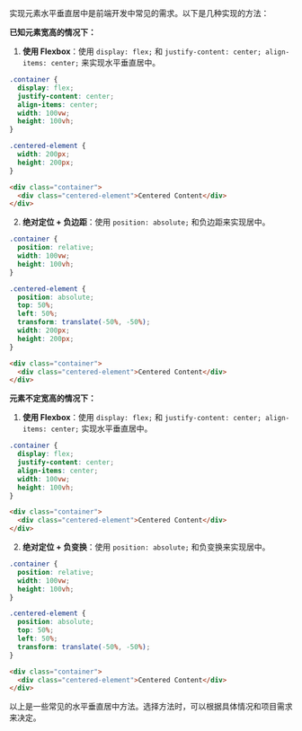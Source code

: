 实现元素水平垂直居中是前端开发中常见的需求。以下是几种实现的方法：

**已知元素宽高的情况下：**

1. **使用 Flexbox**：使用 `display: flex;` 和 `justify-content: center; align-items: center;` 来实现水平垂直居中。

```css
.container {
  display: flex;
  justify-content: center;
  align-items: center;
  width: 100vw;
  height: 100vh;
}

.centered-element {
  width: 200px;
  height: 200px;
}
```

```html
<div class="container">
  <div class="centered-element">Centered Content</div>
</div>
```

2. **绝对定位 + 负边距**：使用 `position: absolute;` 和负边距来实现居中。

```css
.container {
  position: relative;
  width: 100vw;
  height: 100vh;
}

.centered-element {
  position: absolute;
  top: 50%;
  left: 50%;
  transform: translate(-50%, -50%);
  width: 200px;
  height: 200px;
}
```

```html
<div class="container">
  <div class="centered-element">Centered Content</div>
</div>
```

**元素不定宽高的情况下：**

1. **使用 Flexbox**：使用 `display: flex;` 和 `justify-content: center; align-items: center;` 实现水平垂直居中。

```css
.container {
  display: flex;
  justify-content: center;
  align-items: center;
  width: 100vw;
  height: 100vh;
}
```

```html
<div class="container">
  <div class="centered-element">Centered Content</div>
</div>
```

2. **绝对定位 + 负变换**：使用 `position: absolute;` 和负变换来实现居中。

```css
.container {
  position: relative;
  width: 100vw;
  height: 100vh;
}

.centered-element {
  position: absolute;
  top: 50%;
  left: 50%;
  transform: translate(-50%, -50%);
}
```

```html
<div class="container">
  <div class="centered-element">Centered Content</div>
</div>
```

以上是一些常见的水平垂直居中方法。选择方法时，可以根据具体情况和项目需求来决定。